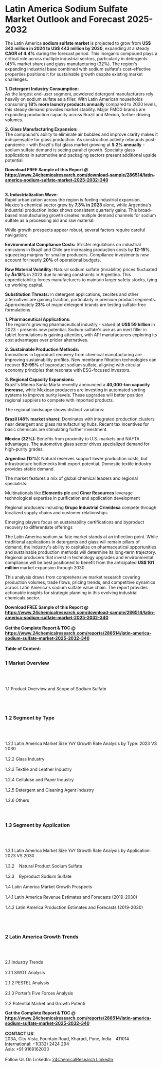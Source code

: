 <h1>Latin America Sodium Sulfate Market Outlook and Forecast 2025-2032</h1><p>The Latin America <strong>sodium sulfate market</strong> is projected to grow from <strong>US$ 342 million in 2024 to US$ 443 million by 2030</strong>, expanding at a steady <strong>CAGR of 4.4%</strong> during the forecast period. This inorganic compound plays a critical role across multiple industrial sectors, particularly in detergents (45% market share) and glass manufacturing (32%). The region's expanding industrial base combined with sodium sulfate's cost-effective properties positions it for sustainable growth despite existing market challenges.</p><p><strong>1. Detergent Industry Consumption:</strong><br>
As the largest end-user segment, powdered detergent manufacturers rely heavily on sodium sulfate as a filler. With Latin American households consuming <strong>18% more laundry products annually</strong> compared to 2020 levels, this steady demand provides market stability. Major FMCG brands are expanding production capacity across Brazil and Mexico, further driving volumes.</p><p><strong>2. Glass Manufacturing Expansion:</strong><br>
The compound's ability to eliminate air bubbles and improve clarity makes it indispensable for glass production. As construction activity rebounds post-pandemic - with Brazil's flat glass market growing at <strong>5.2% annually</strong> - sodium sulfate demand is seeing parallel growth. Specialty glass applications in automotive and packaging sectors present additional upside potential.</p><div><b>Download FREE Sample of this Report @ 
            <a href="https://www.24chemicalresearch.com/download-sample/286514/latin-america-sodium-sulfate-market-2025-2032-340">
            https://www.24chemicalresearch.com/download-sample/286514/latin-america-sodium-sulfate-market-2025-2032-340</a></b></div><br><p><strong>3. Industrialization Wave:</strong><br>
Rapid urbanization across the region is fueling industrial expansion. Mexico's chemical sector grew by <strong>7.3% in 2023</strong> alone, while Argentina's industrial production index shows consistent quarterly gains. This broad-based manufacturing growth creates multiple demand channels for sodium sulfate as a processing aid and raw material.</p><p>While growth prospects appear robust, several factors require careful navigation:</p><p><strong>Environmental Compliance Costs:</strong> Stricter regulations on industrial emissions in Brazil and Chile are increasing production costs by <strong>12-15%</strong>, squeezing margins for smaller producers. Compliance investments now account for nearly <strong>20%</strong> of operational budgets.</p><p><strong>Raw Material Volatility:</strong> Natural sodium sulfate (mirabilite) prices fluctuated by <strong>Â±18%</strong> in 2023 due to mining constraints in Argentina. This unpredictability forces manufacturers to maintain larger safety stocks, tying up working capital.</p><p><strong>Substitution Threats:</strong> In detergent applications, zeolites and other alternatives are gaining traction, particularly in premium product segments. Approximately <strong>23%</strong> of major detergent brands are testing sulfate-free formulations.</p><p><strong>1. Pharmaceutical Applications:</strong><br>
The region's growing pharmaceutical industry - valued at <strong>US$ 59 billion</strong> in 2023 - presents new potential. Sodium sulfate's use as an inert filler in tablet formulations is gaining attention, with API manufacturers exploring its cost advantages over pricier alternatives.</p><p><strong>2. Sustainable Production Methods:</strong><br>
Innovations in byproduct recovery from chemical manufacturing are improving sustainability profiles. New membrane filtration technologies can recover <strong>92-95%</strong> of byproduct sodium sulfate, aligning with circular economy principles that resonate with ESG-focused investors.</p><p><strong>3. Regional Capacity Expansions:</strong><br>
Brazil's Minera Santa Marta recently announced a <strong>40,000-ton capacity increase</strong>, while Mexican producers are investing in automated sorting systems to improve purity levels. These upgrades will better position regional suppliers to compete with imported products.</p><p>The regional landscape shows distinct variations:</p><p><strong>Brazil (48% market share):</strong> Dominates with integrated production clusters near detergent and glass manufacturing hubs. Recent tax incentives for basic chemicals are stimulating further investment.</p><p><strong>Mexico (32%):</strong> Benefits from proximity to U.S. markets and NAFTA advantages. The automotive glass sector drives specialized demand for high-purity grades.</p><p><strong>Argentina (12%):</strong> Natural reserves support lower production costs, but infrastructure bottlenecks limit export potential. Domestic textile industry provides stable demand.</p><p>The market features a mix of global chemical leaders and regional specialists:</p><p>Multinationals like <strong>Elementis plc</strong> and <strong>Ciner Resources</strong> leverage technological expertise in purification and application development</p><p>Regional producers including <strong>Grupo Industrial Crimidesa</strong> compete through localized supply chains and customer relationships</p><p>Emerging players focus on sustainability certifications and byproduct recovery to differentiate offerings</p><p>The Latin America sodium sulfate market stands at an inflection point. While traditional applications in detergents and glass will remain pillars of demand, the industry's ability to capitalize on pharmaceutical opportunities and sustainable production methods will determine its long-term trajectory. Regional producers that invest in technology upgrades and environmental compliance will be best positioned to benefit from the anticipated <strong>US$ 101 million</strong> market expansion through 2030.</p><p>This analysis draws from comprehensive market research covering production volumes, trade flows, pricing trends, and competitive dynamics across Latin America's sodium sulfate value chain. The report provides actionable insights for strategic planning in this evolving industrial chemicals sector.</p><div><b>Download FREE Sample of this Report @ 
            <a href="https://www.24chemicalresearch.com/download-sample/286514/latin-america-sodium-sulfate-market-2025-2032-340">
            https://www.24chemicalresearch.com/download-sample/286514/latin-america-sodium-sulfate-market-2025-2032-340</a></b></div><br><div><b>Get the Complete Report & TOC @ 
            <a href="https://www.24chemicalresearch.com/reports/286514/latin-america-sodium-sulfate-market-2025-2032-340">
            https://www.24chemicalresearch.com/reports/286514/latin-america-sodium-sulfate-market-2025-2032-340</a></b></div><br>
            <b>Table of Content:</b><p><h2><span style="font-size:16px"><strong>1 Market Overview&nbsp;&nbsp; &nbsp;</strong></span></h2><br />
<br />
<p>1.1 Product Overview and Scope of Sodium Sulfate&nbsp;</p><br />
<br />
<h2><strong><span style="font-size:16px">1.2 Segment by Type&nbsp;&nbsp; &nbsp;</span></strong></h2><br />
<br />
<p>1.2.1 Latin America Market Size YoY Growth Rate Analysis by Type: 2023 VS 2030&nbsp;&nbsp; &nbsp;<br /><br />
1.2.2 Glass Industry&nbsp;&nbsp; &nbsp;<br /><br />
1.2.3 Textile and Leather Industry<br /><br />
1.2.4 Cellulose and Paper Industry<br /><br />
1.2.5 Detergent and Cleaning Agent Industry<br /><br />
1.2.6 Others<br /><br />
<br />
<h2><span style="font-size:16px"><strong>1.3 Segment by Application&nbsp;&nbsp;</strong></span></h2><br />
<br />
<p>1.3.1 Latin America Market Size YoY Growth Rate Analysis by Application: 2023 VS 2030&nbsp;&nbsp; &nbsp;<br /><br />
1.3.2&nbsp;&nbsp; &nbsp;Natural Product Sodium Sulfate<br /><br />
1.3.3&nbsp;&nbsp; &nbsp;Byproduct Sodium Sulfate<br /><br />
1.4 Latin America Market Growth Prospects&nbsp;&nbsp; &nbsp;<br /><br />
1.4.1 Latin America Revenue Estimates and Forecasts (2019-2030)&nbsp;&nbsp; &nbsp;<br /><br />
1.4.2 Latin America Production Estimates and Forecasts (2019-2030)&nbsp;&nbsp;</p><br />
<br />
<h2><span style="font-size:16px"><strong>2 Latin America Growth Trends&nbsp;&nbsp; &nbsp;</strong></span></h2><br />
<br />
<p>2.1 Industry Trends&nbsp;&nbsp; &nbsp;<br /><br />
2.1.1 SWOT Analysis&nbsp;&nbsp; &nbsp;<br /><br />
2.1.2 PESTEL Analysis&nbsp;&nbsp; &nbsp;<br /><br />
2.1.3 Porter&rsquo;s Five Forces Analysis&nbsp;&nbsp; &nbsp;<br /><br />
2.2 Potential Market and Growth Potenti</p><div><b>Get the Complete Report & TOC @ 
            <a href="https://www.24chemicalresearch.com/reports/286514/latin-america-sodium-sulfate-market-2025-2032-340">
            https://www.24chemicalresearch.com/reports/286514/latin-america-sodium-sulfate-market-2025-2032-340</a></b></div><br><b>CONTACT US:</b><br>
            203A, City Vista, Fountain Road, Kharadi, Pune, India - 411014<br>
            International: +1(332) 2424 294<br>
            Asia: +91 9169162030 <br><br>
            Follow Us On LinkedIn: <a href="https://www.linkedin.com/company/24chemicalresearch/">24ChemicalResearch LinkedIn</a>